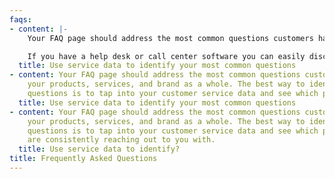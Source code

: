 ```yaml
---
faqs:
- content: |-
    Your FAQ page should address the most common questions customers have about your products, services, and brand as a whole. The best way to identify those questions is to tap into your customer service data and see which problems customers are consistently reaching out to you with.

    If you have a help desk or call center software you can easily discover the most popular questions that customers have for your team. Some ticketing systems even offer tagging features that allow agents to label individual tickets which then automatically categorizes them in a stored database. That way, you can sort your tickets by topic, date, or popularity, when you're analyzing your team's data.
  title: Use service data to identify your most common questions
- content: Your FAQ page should address the most common questions customers have about
    your products, services, and brand as a whole. The best way to identify those
    questions is to tap into your customer service data and see which problems
  title: Use service data to identify your most common questions
- content: Your FAQ page should address the most common questions customers have about
    your products, services, and brand as a whole. The best way to identify those
    questions is to tap into your customer service data and see which problems customers
    are consistently reaching out to you with.
  title: Use service data to identify?
title: Frequently Asked Questions
---
```

